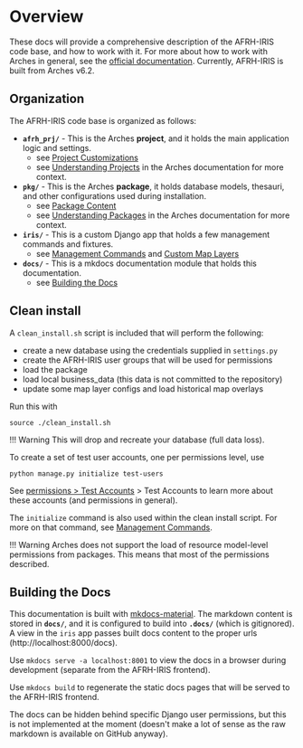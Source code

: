 # Overview

These docs will provide a comprehensive description of the AFRH-IRIS code base, and how to work with it. For more about how to work with Arches in general, see the [official documentation](https://arches.readthedocs.io). Currently, AFRH-IRIS is built from Arches v6.2.

## Organization

The AFRH-IRIS code base is organized as follows:

- **`afrh_prj/`** - This is the Arches **project**, and it holds the main application logic and settings.
    - see [Project Customizations](/docs/package.html)
    - see [Understanding Projects](https://arches.readthedocs.io/en/stable/installing/projects-and-packages/) in the Arches documentation for more context.
- **`pkg/`** - This is the Arches **package**, it holds database models, thesauri, and other configurations used during installation.
    - see [Package Content](/docs/project.html)
    - see [Understanding Packages](https://arches.readthedocs.io/en/stable/installing/projects-and-packages/#understanding-packages) in the Arches documentation for more context.
- **`iris/`** - This is a custom Django app that holds a few management commands and fixtures.
    - see [Management Commands](/docs/management.html) and [Custom Map Layers](/docs/map-layers.html)
- **`docs/`** - This is a mkdocs documentation module that holds this documentation.
    - see [Building the Docs](#building-the-docs)

## Clean install

A `clean_install.sh` script is included that will perform the following:

- create a new database using the credentials supplied in `settings.py`
- create the AFRH-IRIS user groups that will be used for permissions
- load the package
- load local business_data (this data is not committed to the repository)
- update some map layer configs and load historical map overlays

Run this with

    source ./clean_install.sh

!!! Warning
    This will drop and recreate your database (full data loss).

To create a set of test user accounts, one per permissions level, use

    python manage.py initialize test-users

See [permissions > Test Accounts](/docs/permissions.html#test-accounts) > Test Accounts to learn more about these accounts (and permissions in general).

The `initialize` command is also used within the clean install script. For more on that command, see [Management Commands](/docs/management.html).

!!! Warning
    Arches does not support the load of resource model-level permissions from packages. This means that most of the permissions described.

## Building the Docs

This documentation is built with [mkdocs-material](https://squidfunk.github.io/mkdocs-material). The markdown content is stored in **`docs/`**, and it is configured to build into **`.docs/`** (which is gitignored). A view in the `iris` app passes built docs content to the proper urls (http://localhost:8000/docs).

Use `mkdocs serve -a localhost:8001` to view the docs in a browser during development (separate from the AFRH-IRIS frontend).

Use `mkdocs build` to regenerate the static docs pages that will be served to the AFRH-IRIS frontend.

The docs can be hidden behind specific Django user permissions, but this is not implemented at the moment (doesn't make a lot of sense as the raw markdown is available on GitHub anyway).
